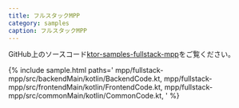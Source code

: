 ```yaml
---
title: フルスタックMPP
category: samples
caption: フルスタックMPP
---
```


GitHub上のソースコード[ktor-samples-fullstack-mpp](https://github.com/ktorio/ktor-samples/tree/master/mpp/fullstack-mpp)をご覧ください。

{% include sample.html paths='
    mpp/fullstack-mpp/src/backendMain/kotlin/BackendCode.kt,
    mpp/fullstack-mpp/src/frontendMain/kotlin/FrontendCode.kt,
    mpp/fullstack-mpp/src/commonMain/kotlin/CommonCode.kt,
' %}
